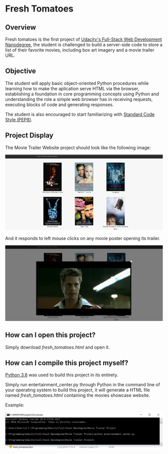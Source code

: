 # Fresh Tomatoes

## Overview

Fresh tomatoes is the first project of [Udacity's Full-Stack Web Development Nanodegree](https://br.udacity.com/course/full-stack-web-developer-nanodegree--nd004?gclid=CjwKCAjw1tDaBRAMEiwA0rYbSNfv282tTxofILpC99Wtn_T2hK0e7_Kt8NNHD0OucIeCPKCMEn754BoCiiMQAvD_BwE),
the student is challenged to build a server-side code to store a list of their
favorite movies, including box art imagery and a movie trailer URL.

## Objective

The student will apply basic object-oriented Python procedures while learning
how to make the aplication serve HTML via the browser, establishing a foundation
in core programming concepts using Python and understanding the role a simple
web browser has in receiving requests, executing blocks of code and generating
responses.

The student is also encouraged to start familiarizing with [Standard Code Style (PEP8)](https://www.python.org/dev/peps/pep-0008/).

## Project Display

The Movie Trailer Website project should look like the following image:

![Main page](project_display.PNG)

And it responds to left mouse clicks on any movie poster opening its trailer.

![Trailer display](project_display_2.PNG)

## How can I open this project?

Simply download *fresh_tomatoes.html* and open it.

## How can I compile this project myself?

[Python 3.6](https://www.python.org/downloads/release/python-360/) was used to build this project in its entirety.

Simply run entertainment_center.py through Python in the command line of your operating system to build this project, it will generate a HTML file named *fresh_tomatoes.html* containing the movies showcase website.

Example:

![Windows CMD Compiling Example](cmd_example.png)
